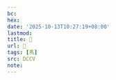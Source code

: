 ```yaml
---
bc:
hex:
date: '2025-10-13T10:27:19+08:00'
lastmod:
title: 􂙅
url: 􂙅
tags: [馬]
src: DCCV
note:
---
```

